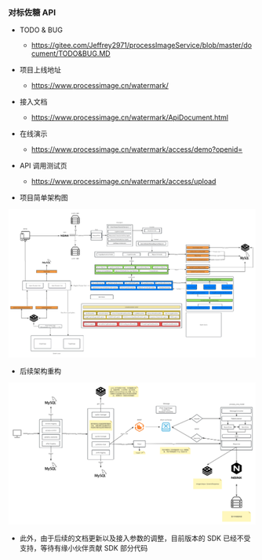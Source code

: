 ### 对标佐糖 API

- TODO & BUG
  - https://gitee.com/Jeffrey2971/processImageService/blob/master/document/TODO&BUG.MD

- 项目上线地址
    - https://www.processimage.cn/watermark/

- 接入文档
    - https://www.processimage.cn/watermark/ApiDocument.html

- 在线演示
    - https://www.processimage.cn/watermark/access/demo?openid=

- API 调用测试页
    - https://www.processimage.cn/watermark/access/upload

- 项目简单架构图

![简单架构](document/watermark.jpg)

- 后续架构重构

![分布式](document/watermark-cloud.jpg)

- 此外，由于后续的文档更新以及接入参数的调整，目前版本的 SDK 已经不受支持，等待有缘小伙伴贡献 SDK 部分代码